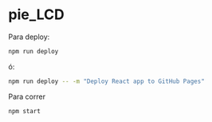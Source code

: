 # pie_LCD

Para deploy:
```bash
npm run deploy
```
ó:
```bash
npm run deploy -- -m "Deploy React app to GitHub Pages"
```

Para correr
```bash
npm start
```

